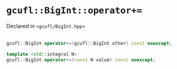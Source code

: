 # `gcufl::BigInt::operator+=`
Declared in `<gcufl/BigInt.hpp>`
<br/><br/>
```cpp
gcufl::BigInt operator+=(gcufl::BigInt other) const noexcept;

template <std::integral N>
gcufl::BigInt operator+=(const N value) const noexcept;
```
